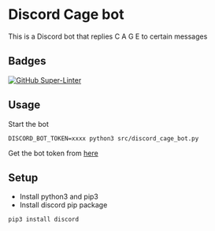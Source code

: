 # Discord Cage bot
This is a Discord bot that replies C A G E to certain messages

## Badges
[![GitHub Super-Linter](https://github.com/JorSanders/discord_cage_bot/workflows/CI%2FCD/badge.svg)](https://github.com/marketplace/actions/super-linter)

## Usage

Start the bot
```shell
DISCORD_BOT_TOKEN=xxxx python3 src/discord_cage_bot.py
```

Get the bot token from [here](https://discord.com/developers/applications)

## Setup
- Install python3 and pip3
- Install discord pip package
```shell
pip3 install discord
```
